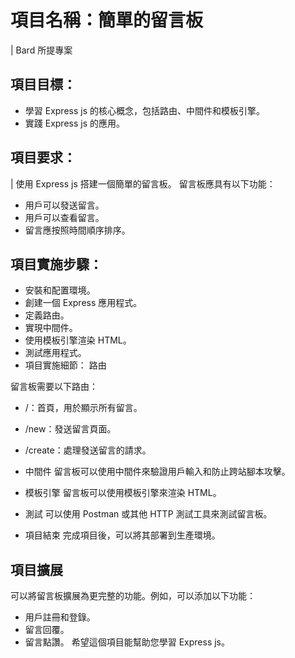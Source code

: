 # 項目名稱：簡單的留言板
| Bard 所提專案

## 項目目標：

- 學習 Express js 的核心概念，包括路由、中間件和模板引擎。
- 實踐 Express js 的應用。

## 項目要求：
| 使用 Express js 搭建一個簡單的留言板。
留言板應具有以下功能：
- 用戶可以發送留言。
- 用戶可以查看留言。
- 留言應按照時間順序排序。

## 項目實施步驟：

- 安裝和配置環境。
- 創建一個 Express 應用程式。
- 定義路由。
- 實現中間件。
- 使用模板引擎渲染 HTML。
- 測試應用程式。
- 項目實施細節：
路由

留言板需要以下路由：

- /：首頁，用於顯示所有留言。
- /new：發送留言頁面。
- /create：處理發送留言的請求。

- 中間件
留言板可以使用中間件來驗證用戶輸入和防止跨站腳本攻擊。

- 模板引擎
留言板可以使用模板引擎來渲染 HTML。

- 測試
可以使用 Postman 或其他 HTTP 測試工具來測試留言板。

- 項目結束
完成項目後，可以將其部署到生產環境。

## 項目擴展

可以將留言板擴展為更完整的功能。例如，可以添加以下功能：

- 用戶註冊和登錄。
- 留言回覆。
- 留言點讚。
希望這個項目能幫助您學習 Express js。